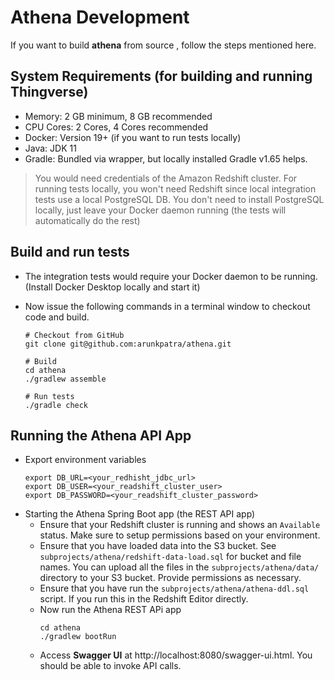 # Athena Development

If you want to build **athena** from source , follow the steps mentioned here.

## System Requirements (for building and running Thingverse)

- Memory: 2 GB minimum, 8 GB recommended
- CPU Cores: 2 Cores, 4 Cores recommended
- Docker: Version 19+ (if you want to run tests locally)
- Java: JDK 11
- Gradle: Bundled via wrapper, but locally installed Gradle v1.65 helps.

> You would need credentials of the Amazon Redshift cluster. For running tests locally, you won't need Redshift since 
> local integration tests use a local PostgreSQL DB. You don't need to install PostgreSQL locally, just leave your
> Docker daemon running (the tests will automatically do the rest)

## Build and run tests
- The integration tests would require your Docker daemon to be running. (Install Docker Desktop locally and start it)
- Now issue the following commands in a terminal window to checkout code and build.

    ``` 
    # Checkout from GitHub
    git clone git@github.com:arunkpatra/athena.git
  
    # Build
    cd athena
    ./gradlew assemble
  
    # Run tests
    ./gradle check
    ```

## Running the Athena API App

- Export environment variables
    ``` 
    export DB_URL=<your_redhisht_jdbc_url>
    export DB_USER=<your_readshift_cluster_user>
    export DB_PASSWORD=<your_readshift_cluster_password>
    ``` 
- Starting the Athena Spring Boot app (the REST API app)
    * Ensure that your Redshift cluster is running and shows an `Available` status. Make sure to setup permissions based
    on your environment.
    * Ensure that you have loaded data into the S3 bucket. See `subprojects/athena/redshift-data-load.sql` for bucket 
    and file names. You can upload all the files in the `subprojects/athena/data/` directory to your S3 bucket. 
    Provide permissions as necessary.
    * Ensure that you have run the `subprojects/athena/athena-ddl.sql` script. If you run this in the Redshift Editor directly.
    * Now run the Athena REST APi app
        ``` 
        cd athena
        ./gradlew bootRun
        ```
    * Access **Swagger UI** at http://localhost:8080/swagger-ui.html. You should be able to invoke API calls.